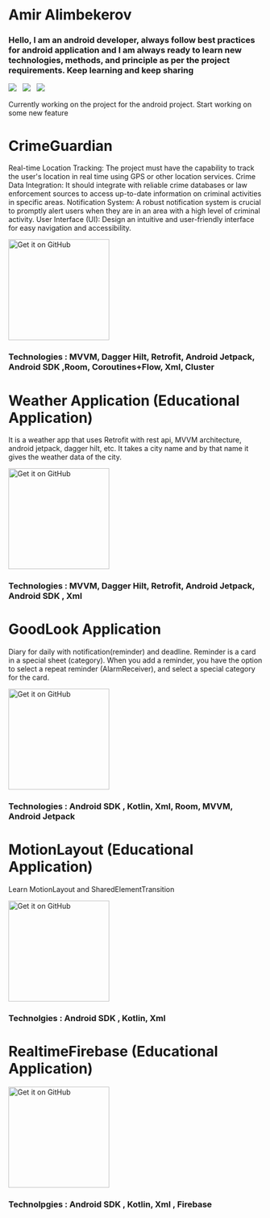 # Amir Alimbekerov

### Hello, I am an android developer, always follow best practices for android application and I am always ready to learn new technologies, methods, and principle as per the project requirements. Keep learning and keep sharing

<a href="mailto:amiralimbekerov0110@gmail.com"><img src="https://img.shields.io/badge/Email-Amir-8056d5.svg?style=for-the-badge&logo=minutemailer&logoColor=white"></a>&nbsp;&nbsp;&nbsp;<a href="https://www.linkedin.com/in/amir-alimbekerov/" target="_blank"><img src="https://img.shields.io/badge/linkedin-Amir-blue.svg?style=for-the-badge&logo=linkedin&logoColor=white" ></a>&nbsp;&nbsp;&nbsp;<a href="https://www.instagram.com/asura.aka/" target="_blank"><img src="https://img.shields.io/badge/instagram-asura.aka-red.svg?style=for-the-badge&logo=instagram&logoColor=white"></a>


Currently working on the project for the android project. Start working on some new feature

# CrimeGuardian

Real-time Location Tracking: The project must have the capability to track the user's location in real time using GPS or other location services.
Crime Data Integration: It should integrate with reliable crime databases or law enforcement sources to access up-to-date information on criminal activities in specific areas.
Notification System: A robust notification system is crucial to promptly alert users when they are in an area with a high level of criminal activity.
User Interface (UI): Design an intuitive and user-friendly interface for easy navigation and accessibility.

<a href='https://github.com/alimbeker/CrimeGuardian'><img alt='Get it on GitHub' src='https://art.pixilart.com/418af1cd3ec7b33.png' width='200px' height='200px'/></a>


### Technologies : MVVM, Dagger Hilt, Retrofit, Android Jetpack, Android SDK ,Room, Coroutines+Flow, Xml, Cluster


# Weather Application (Educational Application)

It is a weather app that uses Retrofit with rest api, MVVM architecture, android jetpack, dagger hilt, etc. It takes a city name and by that name it gives the weather data of the city.

<a href='https://github.com/alimbeker/WeatherApplication'><img alt='Get it on GitHub' src='https://art.pixilart.com/418af1cd3ec7b33.png' width='200px' height='200px'/></a>

### Technologies : MVVM, Dagger Hilt, Retrofit, Android Jetpack, Android SDK , Xml


# GoodLook Application

Diary for daily with notification(reminder) and deadline. Reminder is a card in a special sheet (category). When you add a reminder, you have the option to select a repeat reminder (AlarmReceiver), and select a special category for the card.

<a href='https://github.com/alimbeker/GoodLook'><img alt='Get it on GitHub' src='https://art.pixilart.com/418af1cd3ec7b33.png' width='200px' height='200px'/></a>

### Technologies : Android SDK , Kotlin, Xml, Room, MVVM, Android Jetpack

# MotionLayout (Educational Application)
Learn MotionLayout and SharedElementTransition

<a href='https://github.com/alimbeker/MotionLayout'><img alt='Get it on GitHub' src='https://art.pixilart.com/418af1cd3ec7b33.png' width='200px' height='200px'/></a>


### Technolgies : Android SDK , Kotlin, Xml 

# RealtimeFirebase (Educational Application)
<a href='https://github.com/alimbeker/FirebaseRealtimeDatabase'><img alt='Get it on GitHub' src='https://art.pixilart.com/418af1cd3ec7b33.png' width='200px' height='200px'/></a>

### Technolpgies : Android SDK , Kotlin, Xml , Firebase






